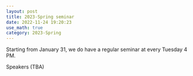 ```yaml
---
layout: post
title: 2023-Spring seminar
date: 2022-11-24 19:20:23 
use_math: true
category: 2023-Spring
---
```

 

Starting from January 31, we do have a regular seminar at every Tuesday 4 PM. 

Speakers (TBA)

